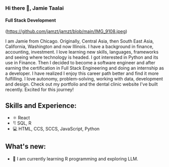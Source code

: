 ### Hi there 👋, Jamie Taalai
#### Full Stack Development
(https://github.com/jamzt/jamzt/blob/main/IMG_9108.jpeg)



I am Jamie from Chicago. Originally, Central Asia, then South East Asia, California, Washington and now Illinois. I have a background in finance, accounting, investment. I love learning new skills, languages, frameworks and seeing where technology is headed. I got interested in Python and its use in Finance. Then I decided to become a software engineer and after earning the certification in Full Stack Engineering and doing an internship as a developer. I have realized I enjoy this career path better and find it more fulfilling. I love autonomy, problem-solving, working with data, development and design. Check out my portfolio and the dental clinic website I've built recently.  Excited for this journey!

## Skills and Experience:
* ⚛️ React
* ⠻ SQL, R
* 💻 HTML, CCS, SCCS, JavaScript, Python


## What's new:
- 🔭 I am currently learning R programming and exploring LLM.




